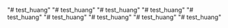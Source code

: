 "# test_huang" 
"# test_huang" 
"# test_huang" 
"# test_huang" 
"# test_huang" 
"# test_huang" 
"# test_huang" 
"# test_huang" 
"# test_huang" 
